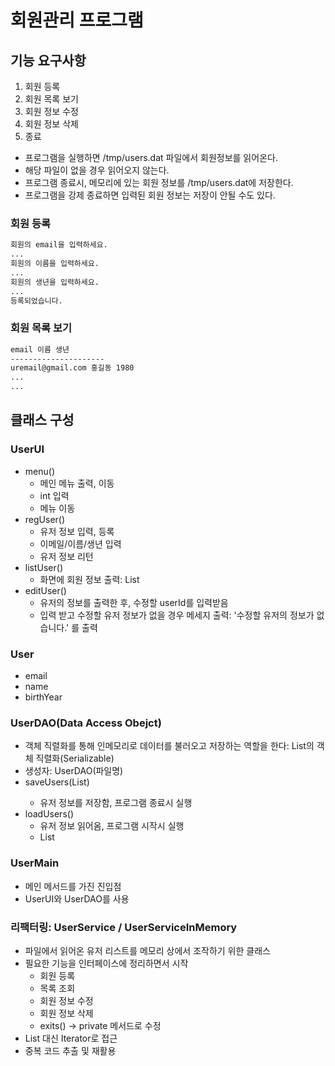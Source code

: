 # 회원관리 프로그램

## 기능 요구사항

1. 회원 등록
2. 회원 목록 보기
3. 회원 정보 수정
4. 회원 정보 삭제
5. 종료

- 프로그램을 실행하면 /tmp/users.dat 파일에서 회원정보를 읽어온다.
- 해당 파일이 없을 경우 읽어오지 않는다.
- 프로그램 종료시, 메모리에 있는 회원 정보를 /tmp/users.dat에 저장한다.
- 프로그램을 강제 종료하면 입력된 회원 정보는 저장이 안될 수도 있다.

### 회원 등록

```dtd
회원의 email을 입력하세요.
...
회원의 이름을 입력하세요.
...
회원의 생년을 입력하세요.
...
등록되었습니다.
```

### 회원 목록 보기
```dtd
email 이름 생년
---------------------
uremail@gmail.com 홍길동 1980
...
...
```

## 클래스 구성

### UserUI

- menu()
  - 메인 메뉴 출력, 이동
  - int 입력
  - 메뉴 이동
- regUser()
  - 유저 정보 입력, 등록
  - 이메일/이름/생년 입력
  - 유저 정보 리턴
- listUser()
  - 화면에 회원 정보 출력: List<User>
- editUser()
  - 유저의 정보를 출력한 후, 수정할 userId를 입력받음
  - 입력 받고 수정할 유저 정보가 없을 경우 메세지 출력: '수정할 유저의 정보가 없습니다.' 를 출력

### User

- email
- name
- birthYear

### UserDAO(Data Access Obejct)

- 객체 직렬화를 통해 인메모리로 데이터를 불러오고 저장하는 역할을 한다: List의 객체 직렬화(Serializable)
- 생성자: UserDAO(파일명)
- saveUsers(List<User>)
  - 유저 정보를 저장함, 프로그램 종료시 실행
- loadUsers()
  - 유저 정보 읽어옴, 프로그램 시작시 실행
  - List<User>

### UserMain

- 메인 메서드를 가진 진입점
- UserUI와 UserDAO를 사용

### 리팩터링: UserService / UserServiceInMemory

- 파일에서 읽어온 유저 리스트를 메모리 상에서 조작하기 위한 클래스
- 필요한 기능을 인터페이스에 정리하면서 시작
  - 회원 등록
  - 목록 조회
  - 회원 정보 수정
  - 회원 정보 삭제
  - exits() -> private 메서드로 수정
- List 대신 Iterator로 접근
- 중복 코드 추출 및 재활용